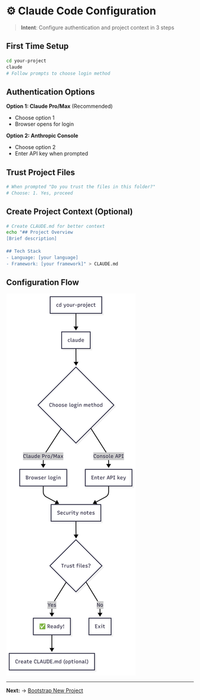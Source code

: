# ⚙️ Claude Code Configuration

> **Intent**: Configure authentication and project context in 3 steps

## First Time Setup
```bash
cd your-project
claude
# Follow prompts to choose login method
```

## Authentication Options
**Option 1: Claude Pro/Max** (Recommended)
- Choose option 1
- Browser opens for login

**Option 2: Anthropic Console**
- Choose option 2  
- Enter API key when prompted

## Trust Project Files
```bash
# When prompted "Do you trust the files in this folder?"
# Choose: 1. Yes, proceed
```

## Create Project Context (Optional)
```bash
# Create CLAUDE.md for better context
echo "## Project Overview
[Brief description]

## Tech Stack  
- Language: [your language]
- Framework: [your framework]" > CLAUDE.md
```

## Configuration Flow

![Claude Code Configuration Flow](2-claude_setup.png)

---

**Next:** → [Bootstrap New Project](../03-bootstrap-project/1-README.md)
